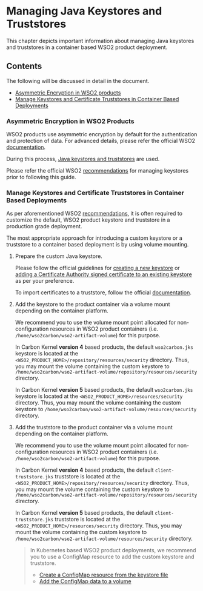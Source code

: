 # Managing Java Keystores and Truststores

This chapter depicts important information about managing Java keystores and truststores in a container based
WSO2 product deployment.

## Contents

The following will be discussed in detail in the document.

* [Asymmetric Encryption in WSO2 products](#asymmetric-encryption-in-wso2-products)
* [Manage Keystores and Certificate Truststores in Container Based Deployments](#manage-keystores-and-certificate-truststores-in-container-based-deployments)

### Asymmetric Encryption in WSO2 Products

WSO2 products use asymmetric encryption by default for the authentication and protection of data. For advanced details,
please refer the official WSO2 [documentation](https://docs.wso2.com/display/ADMIN44x/Using+Asymmetric+Encryption#UsingAsymmetricEncryption-setting_up_keystoresUsageofkeystoresinWSO2products).

During this process, [Java keystores and truststores](https://docs.wso2.com/display/ADMIN44x/Using+Asymmetric+Encryption#UsingAsymmetricEncryption-Understandingkeystoresandtruststores)
are used.

Please refer the official WSO2 [recommendations](https://docs.wso2.com/display/ADMIN44x/Using+Asymmetric+Encryption#UsingAsymmetricEncryption-recommendationsRecommendationsforsettingupkeystoresinWSO2products)
for managing keystores prior to following this guide.

### Manage Keystores and Certificate Truststores in Container Based Deployments

As per aforementioned WSO2 [recommendations](https://docs.wso2.com/display/ADMIN44x/Using+Asymmetric+Encryption#UsingAsymmetricEncryption-recommendationsRecommendationsforsettingupkeystoresinWSO2products),
it is often required to customize the default, WSO2 product keystore and truststore in a production grade deployment.

The most appropriate approach for introducing a custom keystore or a truststore to a container based deployment is by using
volume mounting.

1. Prepare the custom Java keystore.

   Please follow the official guidelines for [creating a new keystore](https://docs.wso2.com/display/ADMIN44x/Creating+New+Keystores#CreatingNewKeystores-Creatinganewkeystore)
   or [adding a Certificate Authority signed certificate to an existing keystore](https://docs.wso2.com/display/ADMIN44x/Creating+New+Keystores#CreatingNewKeystores-ca_certificateAddingCA-signedcertificatestokeystores)
   as per your preference.
   
   To import certificates to a truststore, follow the official [documentation](https://docs.wso2.com/display/ADMIN44x/Creating+New+Keystores#CreatingNewKeystores-Step3:Importingcertificatestothetruststore).
   
2. Add the keystore to the product container via a volume mount depending on the container platform.

   We recommend you to use the volume mount point allocated for non-configuration resources in WSO2 product containers
   (i.e. `/home/wso2carbon/wso2-artifact-volume`) for this purpose.
   
   In Carbon Kernel **version 4** based products, the default `wso2carbon.jks` keystore is located at the
   `<WSO2_PRODUCT_HOME>/repository/resources/security` directory. Thus, you may mount the volume containing the
   custom keystore to `/home/wso2carbon/wso2-artifact-volume/repository/resources/security` directory.
   
   In Carbon Kernel **version 5** based products, the default `wso2carbon.jks` keystore is located at the
   `<WSO2_PRODUCT_HOME>/resources/security` directory. Thus, you may mount the volume containing the custom keystore
   to `/home/wso2carbon/wso2-artifact-volume/resources/security` directory.
   
3. Add the truststore to the product container via a volume mount depending on the container platform.

   We recommend you to use the volume mount point allocated for non-configuration resources in WSO2 product containers
   (i.e. `/home/wso2carbon/wso2-artifact-volume`) for this purpose.
   
   In Carbon Kernel **version 4** based products, the default `client-truststore.jks` truststore is located at the
   `<WSO2_PRODUCT_HOME>/repository/resources/security` directory. Thus, you may mount the volume containing the
   custom keystore to `/home/wso2carbon/wso2-artifact-volume/repository/resources/security` directory.
   
   In Carbon Kernel **version 5** based products, the default `client-truststore.jks` truststore is located at the
   `<WSO2_PRODUCT_HOME>/resources/security` directory. Thus, you may mount the volume containing the custom keystore
   to `/home/wso2carbon/wso2-artifact-volume/resources/security` directory.
    
   > In Kubernetes based WSO2 product deployments, we recommend you to use a ConfigMap resource to add the custom keystore
   > and truststore.
   > 
   > * [Create a ConfigMap resource from the keystore file](https://kubernetes.io/docs/tasks/configure-pod-container/configure-pod-configmap/#create-configmaps-from-files)
   > * [Add the ConfigMap data to a volume](https://kubernetes.io/docs/tasks/configure-pod-container/configure-pod-configmap/#add-configmap-data-to-a-volume)
